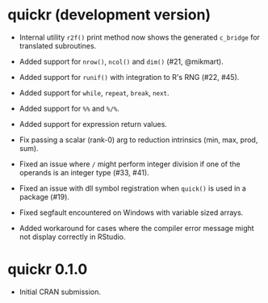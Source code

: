 # quickr (development version)

- Internal utility `r2f()` print method now shows the generated `c_bridge`
  for translated subroutines.

- Added support for `nrow()`, `ncol()` and `dim()` (#21, @mikmart).

- Added support for `runif()` with integration to R's RNG (#22, #45).

- Added support for `while`, `repeat`, `break`, `next`.

- Added support for `%%` and `%/%`.

- Added support for expression return values.

- Fix passing a scalar (rank-0) arg to reduction intrinsics
  (min, max, prod, sum).

- Fixed an issue where `/` might perform integer division if one of the operands
  is an integer type (#33, #41).

- Fixed an issue with dll symbol registration when
  `quick()` is used in a package (#19).

- Fixed segfault encountered on Windows with variable sized arrays.

- Added workaround for cases where the compiler error message might not
  display correctly in RStudio.

# quickr 0.1.0

* Initial CRAN submission.
